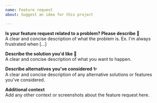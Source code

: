```yaml
---
name: Feature request
about: Suggest an idea for this project

---
```


<!--
Thanks for participating in this project! We will try to answer as soon as possible 🙏
    
/!\ You are reporting a bug in our Examples. 
If the issue you are reporting is about the library and not the examples, 
please open an issue there instead: https://github.com/algolia/instantsearch-android/issues/new
/!\
-->

**Is your feature request related to a problem? Please describe 🙏**  
A clear and concise description of what the problem is. Ex. I'm always frustrated when [...]

**Describe the solution you'd like 🤔**  
A clear and concise description of what you want to happen.

**Describe alternatives you've considered ✨**  
A clear and concise description of any alternative solutions or features you've considered.

**Additional context**  
Add any other context or screenshots about the feature request here.
